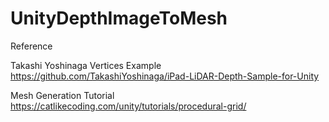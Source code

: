 # UnityDepthImageToMesh
 
Reference

Takashi Yoshinaga Vertices Example
https://github.com/TakashiYoshinaga/iPad-LiDAR-Depth-Sample-for-Unity

Mesh Generation Tutorial
https://catlikecoding.com/unity/tutorials/procedural-grid/
